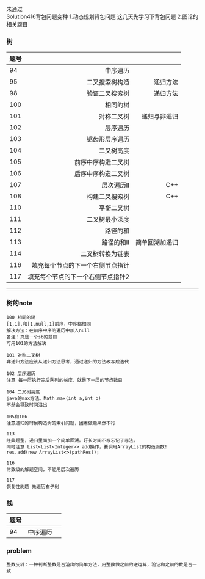 未通过  
Solution416背包问题变种
1.动态规划背包问题
    这几天先学习下背包问题
2.图论的相关题目

### 树
|题号|||
| :-----| ----: | ----: |
|94|中序遍历|
|95|二叉搜索树构造|递归方法|
|98|验证二叉搜索树|递归方法|
|100|相同的树||
|101|对称二叉树|递归与非递归|
|102|层序遍历||
|103|锯齿形层序遍历||
|104|二叉树高度||
|105|前序中序构造二叉树||
|106|后序中序构造二叉树||
|107|层次遍历Ⅱ|C++|
|108|构建二叉搜索树|C++|
|110|平衡二叉树||
|111|二叉树最小深度||
|112|路径的和||
|113|路径的和Ⅱ|简单回溯加递归|
|114|二叉树转换为链表||
|116|填充每个节点的下一个右侧节点指针||
|117|填充每个节点的下一个右侧节点指针2||
-------------------
### 树的note

    100 相同的树
    [1,1],和[1,null,1]前序，中序都相同
    解决方法：在前序中序的遍历中加入null
    备注：真是一个sb的题目
    可用101的方法解决
    
    101 对称二叉树
    非递归方法应该从递归方法思考，通过递归的方法改写成迭代
    
    102 层序遍历
    注意 每一层执行完后队列的长度，就是下一层的节点数目
    
    104 二叉树高度
    java的max方法。Math.max(int a,int b)
    不然会导致时间溢出
    
    105和106
    注意递归的时候构造树的索引问题，困着做题果然不行
    
    113
    经典题型，递归里面加一个简单回溯。好长时间不写忘记了写法。
    同时注意 List<List<Integer>> add操作，要调用ArrayList的构造函数! 
    res.add(new ArrayList<>(pathRes));
    
    116
    常数级的解题空间，不能用层次遍历
    
    117
    恢复性刷题 先遍历右子树
    
 ### 栈
 |题号|||
 | :-----| ----: | ----: |
 |94|中序遍历|
 
### problem
    整数反转：一种判断整数是否溢出的简单方法，用整数做之前的逆运算，验证和之前的数是否一致
    
   